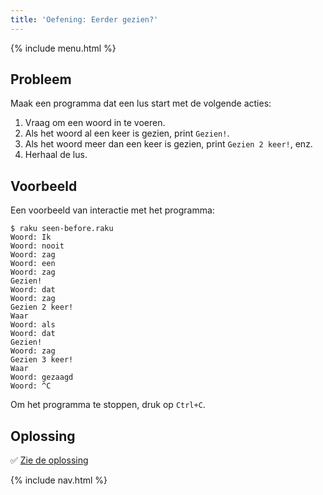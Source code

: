 ```yaml
---
title: 'Oefening: Eerder gezien?'
---
```


{% include menu.html %}

## Probleem

Maak een programma dat een lus start met de volgende acties:

1. Vraag om een woord in te voeren.
2. Als het woord al een keer is gezien, print `Gezien!`.
3. Als het woord meer dan een keer is gezien, print `Gezien 2 keer!`, enz.
3. Herhaal de lus.

## Voorbeeld

Een voorbeeld van interactie met het programma:

```console
$ raku seen-before.raku
Woord: Ik
Woord: nooit
Woord: zag
Woord: een
Woord: zag
Gezien!
Woord: dat
Woord: zag
Gezien 2 keer!
Waar
Woord: als
Woord: dat
Gezien!
Woord: zag
Gezien 3 keer!
Waar
Woord: gezaagd
Woord: ^C
```

Om het programma te stoppen, druk op `Ctrl+C`.

## Oplossing

✅ [Zie de oplossing](solution)

{% include nav.html %}